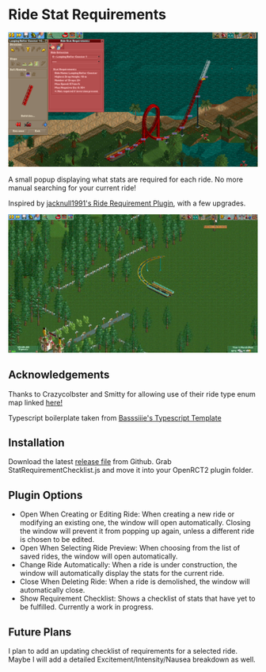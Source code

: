 # Ride Stat Requirements

![Plugin Window](.github/pluginWindow.png)

A small popup displaying what stats are required for each ride.
No more manual searching for your current ride!

Inspired by <a href="https://openrct2plugins.org/plugin/R_kgDOIMaptw/OpenRCT2.RideRequirements">jacknull1991's Ride Requirement Plugin</a>, with a few upgrades.

![Example](.github/demo.gif)

## Acknowledgements

Thanks to Crazycolbster and Smitty for allowing use of their ride type enum map linked <a href="https://github.com/Crazycolbster/rollercoaster-tycoon-randomizer/blob/General_Killmore/src/ridetypes.ts">here!</a>

Typescript boilerplate taken from <a href="https://github.com/Basssiiie/OpenRCT2-Simple-Typescript-Template">Basssiiie's Typescript Template</a>

## Installation

Download the latest <a href="https://github.com/AT41/StatRequirementChecklist/releases">release file</a> from Github. Grab StatRequirementChecklist.js and move it into your OpenRCT2 plugin folder.

## Plugin Options

-   Open When Creating or Editing Ride: When creating a new ride or modifying an existing one, the window will open automatically.
    Closing the window will prevent it from popping up again, unless a different ride is chosen to be edited.
-   Open When Selecting Ride Preview: When choosing from the list of saved rides, the window will open automatically.
-   Change Ride Automatically: When a ride is under construction, the window will automatically display the stats for the current ride.
-   Close When Deleting Ride: When a ride is demolished, the window will automatically close.
-   Show Requirement Checklist: Shows a checklist of stats that have yet to be fulfilled. Currently a work in progress.

## Future Plans

I plan to add an updating checklist of requirements for a selected ride. Maybe I will add a detailed Excitement/Intensity/Nausea breakdown as well.

